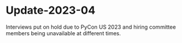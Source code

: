 # Update-2023-04

Interviews put on hold due to PyCon US 2023 and hiring committee members being unavailable at different times.
